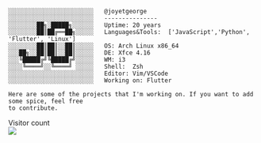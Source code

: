 ```console
░░░░░░░░░░░░░░░░░░░░░░░░   @joyetgeorge 
░░░░░░░░░░░░░░░░░░░░░░░░   ---------------
░░░░░░░░██╗░█████╗░░░░░░   Uptime: 20 years 
░░░░░░░░██║██╔══██╗░░░░░   Languages&Tools:  ['JavaScript','Python', 'Flutter', 'Linux']
░░░░░░░░██║██║░░██║░░░░░   OS: Arch Linux x86_64
░░░██╗░░██║██║░░██║░░░░░   DE: Xfce 4.16
░░░╚█████╔╝╚█████╔╝░░░░░   WM: i3
░░░░╚════╝░░╚════╝ ░░░░░   Shell:  Zsh
░░░░░░░░░░░░░░░░░░░░░░░░   Editor: Vim/VSCode
░░░░░░░░░░░░░░░░░░░░░░░░   Working on: Flutter

Here are some of the projects that I'm working on. If you want to add some spice, feel free
to contribute. 

```
<p> 
  Visitor count<br>
  <img src="https://profile-counter.glitch.me/joyetgeorge/count.svg" />
</p>
